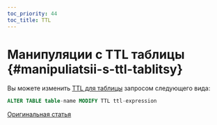 ```yaml
---
toc_priority: 44
toc_title: TTL
---
```


#  Манипуляции с TTL таблицы {#manipuliatsii-s-ttl-tablitsy}

Вы можете изменить [TTL для таблицы](../../sql-reference/statements/alter/ttl.md) запросом следующего вида:

``` sql
ALTER TABLE table-name MODIFY TTL ttl-expression
```

[Оригинальная статья](https://clickhouse.tech/docs/ru/query_language/alter/ttl/) <!--hide-->